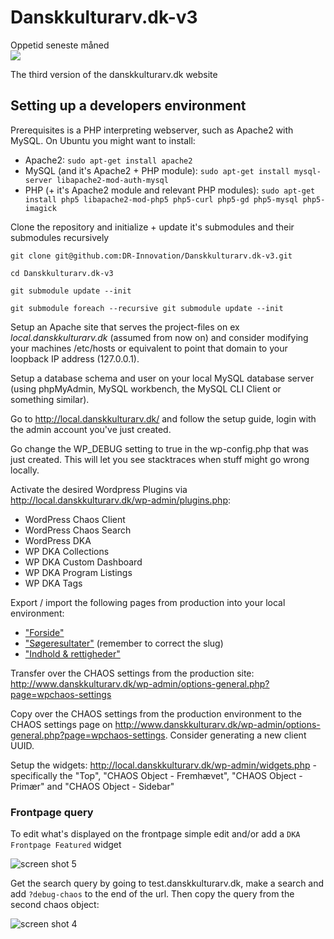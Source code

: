 Danskkulturarv.dk-v3
====================

Oppetid seneste måned  
<img src="https://app.statuscake.com/button/index.php?Track=Bzj9GSgakq&Days=30&Design=6" />

The third version of the danskkulturarv.dk website

## Setting up a developers environment

Prerequisites is a PHP interpreting webserver, such as Apache2 with MySQL. On Ubuntu you might want to install:
  - Apache2: `sudo apt-get install apache2`
  - MySQL (and it's Apache2 + PHP module): `sudo apt-get install mysql-server libapache2-mod-auth-mysql`
  - PHP (+ it's Apache2 module and relevant PHP modules): `sudo apt-get install php5 libapache2-mod-php5 php5-curl php5-gd php5-mysql php5-imagick`

Clone the repository and initialize + update it's submodules and their submodules recursively

`git clone git@github.com:DR-Innovation/Danskkulturarv.dk-v3.git`

`cd Danskkulturarv.dk-v3`

`git submodule update --init`

`git submodule foreach --recursive git submodule update --init`

Setup an Apache site that serves the project-files on ex _local.danskkulturarv.dk_ (assumed from now on) and consider modifying your machines /etc/hosts or equivalent to point that domain to your loopback IP address (127.0.0.1).

Setup a database schema and user on your local MySQL database server (using phpMyAdmin, MySQL workbench, the MySQL CLI Client or something similar).

Go to http://local.danskkulturarv.dk/ and follow the setup guide, login with the admin account you've just created.

Go change the WP_DEBUG setting to true in the wp-config.php that was just created. This will let you see stacktraces when stuff might go wrong locally.

Activate the desired Wordpress Plugins via http://local.danskkulturarv.dk/wp-admin/plugins.php:
- WordPress Chaos Client
- WordPress Chaos Search
- WordPress DKA
- WP DKA Collections
-	WP DKA Custom Dashboard
- WP DKA Program Listings
- WP DKA Tags

Export / import the following pages from production into your local environment:
- ["Forside"](http://www.danskkulturarv.dk/wp-admin/post.php?post=787&action=edit)
- ["Søgeresultater"](http://www.danskkulturarv.dk/wp-admin/post.php?post=4&action=edit) (remember to correct the slug)
- ["Indhold & rettigheder"](http://www.danskkulturarv.dk/wp-admin/post.php?post=138&action=edit)

Transfer over the CHAOS settings from the production site: http://www.danskkulturarv.dk/wp-admin/options-general.php?page=wpchaos-settings

Copy over the CHAOS settings from the production environment to the CHAOS settings page on http://www.danskkulturarv.dk/wp-admin/options-general.php?page=wpchaos-settings. Consider generating a new client UUID.

Setup the widgets: http://local.danskkulturarv.dk/wp-admin/widgets.php - specifically the "Top", "CHAOS Object - Fremhævet", "CHAOS Object - Primær" and "CHAOS Object - Sidebar"


### Frontpage query

To edit what's displayed on the frontpage simple edit and/or add a `DKA Frontpage Featured` widget

![screen shot 5](https://cloud.githubusercontent.com/assets/3859425/15181911/05ab771c-178a-11e6-9ca7-0c4194f42eb5.png)

Get the search query by going to test.danskkulturarv.dk, make a search and add `?debug-chaos` to the end of the url. Then copy the query from the second chaos object:

![screen shot 4](https://cloud.githubusercontent.com/assets/3859425/15181943/42e17000-178a-11e6-8125-e072f38bfe7d.png)
